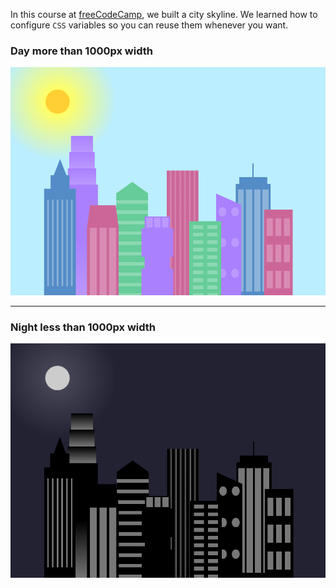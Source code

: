 In this course at [freeCodeCamp](https://www.freecodecamp.org/learn/2022/responsive-web-design/learn-css-variables-by-building-a-city-skyline/step-1), we built a city skyline. We learned how to configure ```CSS``` variables so you can reuse them whenever you want.

### Day more than 1000px width
![](./Day.png)
___
### Night less than 1000px width
![](./Night.png)


